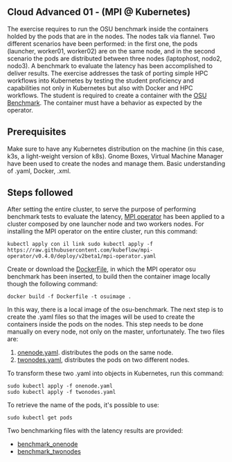 ## Cloud Advanced 01 - (MPI @ Kubernetes)

The exercise requires to run the OSU benchmark inside the containers holded by the pods that are in the nodes. The nodes talk via flannel. Two different scenarios have been performed: in the first one, the pods (launcher, worker01, worker02) are on the same node, and in the second scenario the pods are distributed between three nodes (laptophost, nodo2, nodo3). 
A benchmark to evaluate the latency has been accomplished to deliver results.
The exercise addresses the task of porting simple HPC workflows into Kubernetes by testing the student proficiency and capabilities not only in Kubernetes but also with Docker and HPC workflows. The student is required to create a container with the [OSU Benchmark](https://mvapich.cse.ohio-state.edu/benchmarks/.). The container must have a behavior as expected by the operator. 

## Prerequisites

Make sure to have any Kubernetes distribution on the machine (in this case, k3s, a light-weight version of k8s). 
Gnome Boxes, Virtual Machine Manager have been used to create the nodes and manage them. 
Basic understanding of .yaml, Docker, .xml. 

## Steps followed

After setting the entire cluster, to serve the purpose of performing benchmark tests to evaluate the latency, [MPI operator](https://github.com/kubeflow/mpi-operator) has been applied to a cluster composed by one launcher node and two workers nodes. 
For installing the MPI operator on the entire cluster, run this command: 
```
kubectl apply con il link sudo kubectl apply -f https://raw.githubusercontent.com/kubeflow/mpi-operator/v0.4.0/deploy/v2beta1/mpi-operator.yaml
```

Create or download the [DockerFile](https://github.com/robonoff/Cloud-Computing-2023-2024/blob/main/Advanced-02/Dockerfile), in which the MPI operator osu benchmark has been inserted, to build then the container image locally though the following command:
```
docker build -f Dockerfile -t osuimage .
```
In this way, there is a local image of the osu-benchmark. The next step is to create the .yaml files so that the images will be used to create the containers inside the pods on the nodes. This step needs to be done manually on every node, not only on the master, unfortunately.
The two files are:

1. [onenode.yaml](https://github.com/robonoff/Cloud-Computing-2023-2024/blob/main/Advanced-02/onenode.yaml). distributes the pods on the same node. 
2. [twonodes.yaml](https://github.com/robonoff/Cloud-Computing-2023-2024/blob/main/Advanced-02/twonodes.yaml), distributes the pods on two different nodes.

To transform these two .yaml into objects in Kubernetes, run this command: 

```
sudo kubectl apply -f onenode.yaml
sudo kubectl apply -f twonodes.yaml
```
To retrieve the name of the pods, it's possible to use: 
```
sudo kubectl get pods
```

Two benchmarking files with the latency results are provided: 

* [benchmark_onenode](https://github.com/robonoff/Cloud-Computing-2023-2024/blob/main/Advanced-02/benchmark_onenode.txt)
* [benchmark_twonodes](https://github.com/robonoff/Cloud-Computing-2023-2024/blob/main/Advanced-02/benchmark_twonodes.txt)

  

